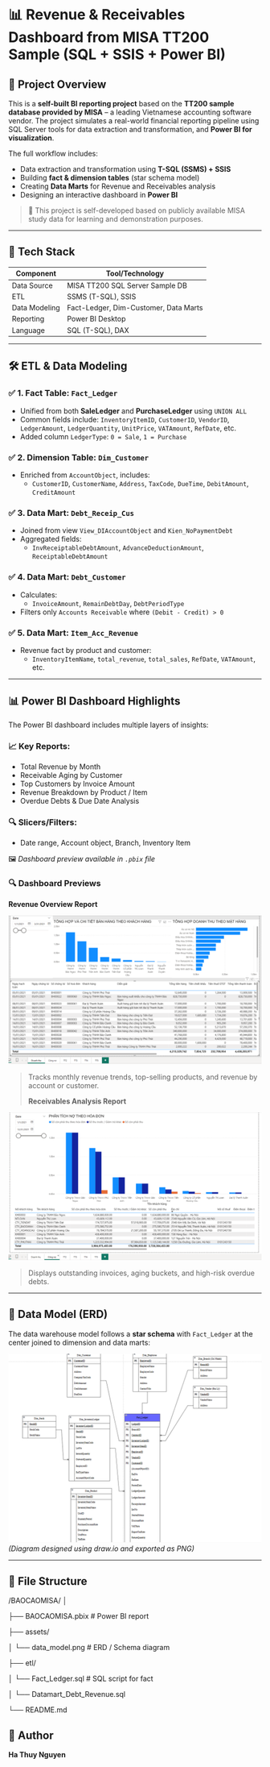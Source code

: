 # 📊 Revenue & Receivables Dashboard from MISA TT200 Sample (SQL + SSIS + Power BI)

## 📌 Project Overview

This is a **self-built BI reporting project** based on the **TT200 sample database provided by MISA** – a leading Vietnamese accounting software vendor. The project simulates a real-world financial reporting pipeline using SQL Server tools for data extraction and transformation, and **Power BI for visualization**.

The full workflow includes:
- Data extraction and transformation using **T-SQL (SSMS) + SSIS**
- Building **fact & dimension tables** (star schema model)
- Creating **Data Marts** for Revenue and Receivables analysis
- Designing an interactive dashboard in **Power BI**

> 📌 This project is self-developed based on publicly available MISA study data for learning and demonstration purposes.

---

## 🧰 Tech Stack

| Component     | Tool/Technology           |
|---------------|---------------------------|
| Data Source   | MISA TT200 SQL Server Sample DB |
| ETL           | SSMS (T-SQL), SSIS        |
| Data Modeling | Fact-Ledger, Dim-Customer, Data Marts |
| Reporting     | Power BI Desktop          |
| Language      | SQL (T-SQL), DAX          |

---

## 🛠️ ETL & Data Modeling

### ✅ 1. Fact Table: `Fact_Ledger`

- Unified from both **SaleLedger** and **PurchaseLedger** using `UNION ALL`
- Common fields include: `InventoryItemID`, `CustomerID`, `VendorID`, `LedgerAmount`, `LedgerQuantity`, `UnitPrice`, `VATAmount`, `RefDate`, etc.
- Added column `LedgerType`: `0 = Sale`, `1 = Purchase`

### ✅ 2. Dimension Table: `Dim_Customer`

- Enriched from `AccountObject`, includes:
  - `CustomerID`, `CustomerName`, `Address`, `TaxCode`, `DueTime`, `DebitAmount`, `CreditAmount`

### ✅ 3. Data Mart: `Debt_Receip_Cus`

- Joined from view `View_DIAccountObject` and `Kien_NoPaymentDebt`
- Aggregated fields:
  - `InvReceiptableDebtAmount`, `AdvanceDeductionAmount`, `ReceiptableDebtAmount`

### ✅ 4. Data Mart: `Debt_Customer`

- Calculates:
  - `InvoiceAmount`, `RemainDebtDay`, `DebtPeriodType`
- Filters only `Accounts Receivable` where `(Debit - Credit) > 0`

### ✅ 5. Data Mart: `Item_Acc_Revenue`

- Revenue fact by product and customer:
  - `InventoryItemName`, `total_revenue`, `total_sales`, `RefDate`, `VATAmount`, etc.

---

## 📊 Power BI Dashboard Highlights

The Power BI dashboard includes multiple layers of insights:

### 📈 Key Reports:
- Total Revenue by Month
- Receivable Aging by Customer
- Top Customers by Invoice Amount
- Revenue Breakdown by Product / Item
- Overdue Debts & Due Date Analysis

### 🔍 Slicers/Filters:
- Date range, Account object, Branch, Inventory Item

🖼️ *Dashboard preview available in `.pbix` file*
### 🔍 Dashboard Previews

**Revenue Overview Report**

![PowerBI Dashboard Revenue](images/revenue_report.png)
> Tracks monthly revenue trends, top-selling products, and revenue by account or customer.
>
> **Receivables Analysis Report**


![PowerBI Dashboard Receivables](images/receivables_report.png)
> Displays outstanding invoices, aging buckets, and high-risk overdue debts.
---

## 🧩 Data Model (ERD)

The data warehouse model follows a **star schema** with `Fact_Ledger` at the center joined to dimension and data marts:

![Data Model](images/datamodel.png)  
*(Diagram designed using draw.io and exported as PNG)*

---

## 📁 File Structure
/BAOCAOMISA/
│

├── BAOCAOMISA.pbix # Power BI report

├── assets/

│ └── data_model.png # ERD / Schema diagram

├── etl/

│ └── Fact_Ledger.sql # SQL script for fact

│ └── Datamart_Debt_Revenue.sql

└── README.md

## 👤 Author

**Ha Thuy Nguyen**  
